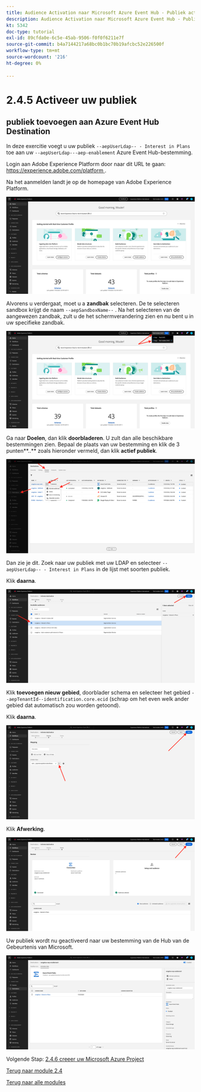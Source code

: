 ```yaml
---
title: Audience Activation naar Microsoft Azure Event Hub - Publiek activeren
description: Audience Activation naar Microsoft Azure Event Hub - Publiek activeren
kt: 5342
doc-type: tutorial
exl-id: 89cfda0e-6c5e-45ab-9506-f0f0f6211e7f
source-git-commit: b4a7144217a68bc0b1bc70b19afcbc52e226500f
workflow-type: tm+mt
source-wordcount: '216'
ht-degree: 0%

---
```


# 2.4.5 Activeer uw publiek

## publiek toevoegen aan Azure Event Hub Destination

In deze exercitie voegt u uw publiek `--aepUserLdap-- - Interest in Plans` toe aan uw `--aepUserLdap---aep-enablement` Azure Event Hub-bestemming.

Login aan Adobe Experience Platform door naar dit URL te gaan: [ https://experience.adobe.com/platform ](https://experience.adobe.com/platform).

Na het aanmelden landt je op de homepage van Adobe Experience Platform.

![ Ingestie van Gegevens ](./../../../modules/datacollection/module1.2/images/home.png)

Alvorens u verdergaat, moet u a **zandbak** selecteren. De te selecteren sandbox krijgt de naam ``--aepSandboxName--`` . Na het selecteren van de aangewezen zandbak, zult u de het schermverandering zien en nu bent u in uw specifieke zandbak.

![ Ingestie van Gegevens ](./../../../modules/datacollection/module1.2/images/sb1.png)

Ga naar **Doelen**, dan klik **doorbladeren**. U zult dan alle beschikbare bestemmingen zien. Bepaal de plaats van uw bestemming en klik de 3 punten**..** zoals hieronder vermeld, dan klik **actief publiek**.

![ 5-01-select-destination.png ](./images/501selectdestination.png)

Dan zie je dit. Zoek naar uw publiek met uw LDAP en selecteer `--aepUserLdap-- - Interest in Plans` in de lijst met soorten publiek.

Klik **daarna**.

![ 5-04-select-segment.png ](./images/504selectsegment.png)

Klik **toevoegen nieuw gebied**, doorblader schema en selecteer het gebied `--aepTenantId--identification.core.ecid` (schrap om het even welk ander gebied dat automatisch zou worden getoond).

Klik **daarna**.

![ 5-05-select-attributes.png ](./images/505selectattributes.png)

Klik **Afwerking**.

![ 5-06-bestemming-finish.png ](./images/506destinationfinish.png)

Uw publiek wordt nu geactiveerd naar uw bestemming van de Hub van de Gebeurtenis van Microsoft.

![ 5-07-bestemming-segment-added.png ](./images/507destinationsegmentadded.png)

Volgende Stap: [ 2.4.6 creeer uw Microsoft Azure Project ](./ex6.md)

[Terug naar module 2.4](./segment-activation-microsoft-azure-eventhub.md)

[Terug naar alle modules](./../../../overview.md)
